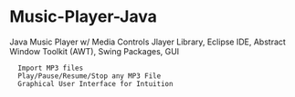 # Music-Player-Java
  Java Music Player w/ Media Controls
    Jlayer Library, Eclipse IDE, Abstract Window Toolkit (AWT), Swing Packages, GUI
  
      Import MP3 files
      Play/Pause/Resume/Stop any MP3 File
      Graphical User Interface for Intuition  
